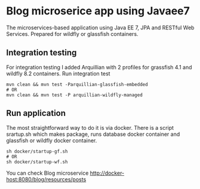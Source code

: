 # Blog microserice app using Javaee7 

The microservices-based application using Java EE 7, JPA and RESTful Web Services. Prepared for wildfly or glassfish containers. 

## Integration testing
For integration testing I added Arquillian with 2 profiles for grassfish 4.1 and wildfly 8.2 containers.
Run integration test 
```
mvn clean && mvn test -Parquillian-glassfish-embedded
# OR 
mvn clean && mvn test -P arquillian-wildfly-managed
```

## Run application
The most straightforward way to do it is via docker. There is a script srartup.sh which makes package, runs database docker container and glassfish or wildfly docker container. 
```
sh docker/startup-gf.sh
# OR
sh docker/startup-wf.sh
```
You can check Blog microservice  [http://docker-host:8080/blog/resources/posts](http://docker-host:8080/blog/resources/posts)



